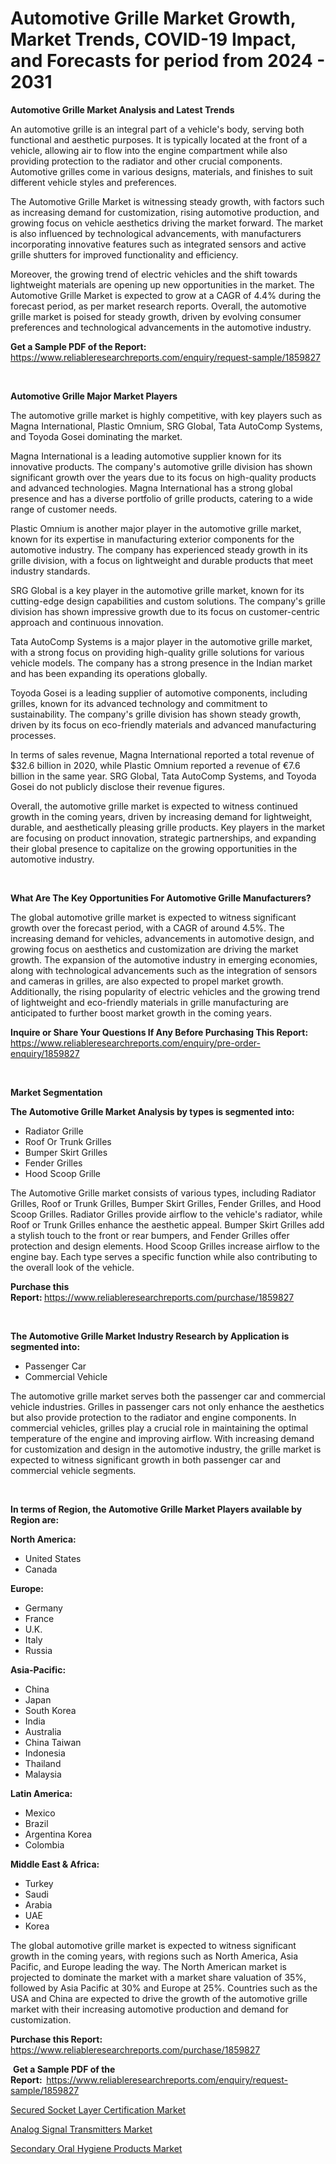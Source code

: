 <p><h1>Automotive Grille Market Growth, Market Trends, COVID-19 Impact, and Forecasts for period from 2024 - 2031</h1></p><p><strong>Automotive Grille Market Analysis and Latest Trends</strong></p>
<p><p>An automotive grille is an integral part of a vehicle's body, serving both functional and aesthetic purposes. It is typically located at the front of a vehicle, allowing air to flow into the engine compartment while also providing protection to the radiator and other crucial components. Automotive grilles come in various designs, materials, and finishes to suit different vehicle styles and preferences.</p><p>The Automotive Grille Market is witnessing steady growth, with factors such as increasing demand for customization, rising automotive production, and growing focus on vehicle aesthetics driving the market forward. The market is also influenced by technological advancements, with manufacturers incorporating innovative features such as integrated sensors and active grille shutters for improved functionality and efficiency.</p><p>Moreover, the growing trend of electric vehicles and the shift towards lightweight materials are opening up new opportunities in the market. The Automotive Grille Market is expected to grow at a CAGR of 4.4% during the forecast period, as per market research reports. Overall, the automotive grille market is poised for steady growth, driven by evolving consumer preferences and technological advancements in the automotive industry.</p></p>
<p><strong>Get a Sample PDF of the Report:&nbsp;</strong> <a href="https://www.reliableresearchreports.com/enquiry/request-sample/1859827">https://www.reliableresearchreports.com/enquiry/request-sample/1859827</a></p>
<p>&nbsp;</p>
<p><strong>Automotive Grille Major Market Players</strong></p>
<p><p>The automotive grille market is highly competitive, with key players such as Magna International, Plastic Omnium, SRG Global, Tata AutoComp Systems, and Toyoda Gosei dominating the market. </p><p>Magna International is a leading automotive supplier known for its innovative products. The company's automotive grille division has shown significant growth over the years due to its focus on high-quality products and advanced technologies. Magna International has a strong global presence and has a diverse portfolio of grille products, catering to a wide range of customer needs.</p><p>Plastic Omnium is another major player in the automotive grille market, known for its expertise in manufacturing exterior components for the automotive industry. The company has experienced steady growth in its grille division, with a focus on lightweight and durable products that meet industry standards.</p><p>SRG Global is a key player in the automotive grille market, known for its cutting-edge design capabilities and custom solutions. The company's grille division has shown impressive growth due to its focus on customer-centric approach and continuous innovation.</p><p>Tata AutoComp Systems is a major player in the automotive grille market, with a strong focus on providing high-quality grille solutions for various vehicle models. The company has a strong presence in the Indian market and has been expanding its operations globally.</p><p>Toyoda Gosei is a leading supplier of automotive components, including grilles, known for its advanced technology and commitment to sustainability. The company's grille division has shown steady growth, driven by its focus on eco-friendly materials and advanced manufacturing processes.</p><p>In terms of sales revenue, Magna International reported a total revenue of $32.6 billion in 2020, while Plastic Omnium reported a revenue of €7.6 billion in the same year. SRG Global, Tata AutoComp Systems, and Toyoda Gosei do not publicly disclose their revenue figures. </p><p>Overall, the automotive grille market is expected to witness continued growth in the coming years, driven by increasing demand for lightweight, durable, and aesthetically pleasing grille products. Key players in the market are focusing on product innovation, strategic partnerships, and expanding their global presence to capitalize on the growing opportunities in the automotive industry.</p></p>
<p>&nbsp;</p>
<p><strong>What Are The Key Opportunities For Automotive Grille Manufacturers?</strong></p>
<p><p>The global automotive grille market is expected to witness significant growth over the forecast period, with a CAGR of around 4.5%. The increasing demand for vehicles, advancements in automotive design, and growing focus on aesthetics and customization are driving the market growth. The expansion of the automotive industry in emerging economies, along with technological advancements such as the integration of sensors and cameras in grilles, are also expected to propel market growth. Additionally, the rising popularity of electric vehicles and the growing trend of lightweight and eco-friendly materials in grille manufacturing are anticipated to further boost market growth in the coming years.</p></p>
<p><strong>Inquire or Share Your Questions If Any Before Purchasing This Report:</strong> <a href="https://www.reliableresearchreports.com/enquiry/pre-order-enquiry/1859827">https://www.reliableresearchreports.com/enquiry/pre-order-enquiry/1859827</a></p>
<p>&nbsp;</p>
<p><strong>Market Segmentation</strong></p>
<p><strong>The Automotive Grille Market Analysis by types is segmented into:</strong></p>
<p><ul><li>Radiator Grille</li><li>Roof Or Trunk Grilles</li><li>Bumper Skirt Grilles</li><li>Fender Grilles</li><li>Hood Scoop Grille</li></ul></p>
<p><p>The Automotive Grille market consists of various types, including Radiator Grilles, Roof or Trunk Grilles, Bumper Skirt Grilles, Fender Grilles, and Hood Scoop Grilles. Radiator Grilles provide airflow to the vehicle's radiator, while Roof or Trunk Grilles enhance the aesthetic appeal. Bumper Skirt Grilles add a stylish touch to the front or rear bumpers, and Fender Grilles offer protection and design elements. Hood Scoop Grilles increase airflow to the engine bay. Each type serves a specific function while also contributing to the overall look of the vehicle.</p></p>
<p><strong>Purchase this Report:&nbsp;</strong><a href="https://www.reliableresearchreports.com/purchase/1859827">https://www.reliableresearchreports.com/purchase/1859827</a></p>
<p>&nbsp;</p>
<p><strong>The Automotive Grille Market Industry Research by Application is segmented into:</strong></p>
<p><ul><li>Passenger Car</li><li>Commercial Vehicle</li></ul></p>
<p><p>The automotive grille market serves both the passenger car and commercial vehicle industries. Grilles in passenger cars not only enhance the aesthetics but also provide protection to the radiator and engine components. In commercial vehicles, grilles play a crucial role in maintaining the optimal temperature of the engine and improving airflow. With increasing demand for customization and design in the automotive industry, the grille market is expected to witness significant growth in both passenger car and commercial vehicle segments.</p></p>
<p>&nbsp;</p>
<p><strong>In terms of Region, the Automotive Grille Market Players available by Region are:</strong></p>
<p>
    <p> <strong> North America: </strong>
        <ul>
            <li>United States</li>
            <li>Canada</li>
        </ul>
        </p> 
    <p> <strong> Europe: </strong>
        <ul>
            <li>Germany</li>
            <li>France</li>
            <li>U.K.</li>
            <li>Italy</li>
            <li>Russia</li>
        </ul>
        </p> 
    <p> <strong> Asia-Pacific: </strong>
        <ul>
            <li>China</li>
            <li>Japan</li>
            <li>South Korea</li>
            <li>India</li>
            <li>Australia</li>
            <li>China Taiwan</li>
            <li>Indonesia</li>
            <li>Thailand</li>
            <li>Malaysia</li>
        </ul>
        </p> 
    <p> <strong> Latin America: </strong>
        <ul>
            <li>Mexico</li>
            <li>Brazil</li>
            <li>Argentina Korea</li>
            <li>Colombia</li>
        </ul>
        </p> 
    <p> <strong> Middle East & Africa: </strong>
        <ul>
            <li>Turkey</li>
            <li>Saudi</li>
            <li>Arabia</li>
            <li>UAE</li>
            <li>Korea</li>
        </ul>
    </p>
    </p>
<p><p>The global automotive grille market is expected to witness significant growth in the coming years, with regions such as North America, Asia Pacific, and Europe leading the way. The North American market is projected to dominate the market with a market share valuation of 35%, followed by Asia Pacific at 30% and Europe at 25%. Countries such as the USA and China are expected to drive the growth of the automotive grille market with their increasing automotive production and demand for customization.</p></p>
<p><strong>Purchase this Report: </strong><a href="https://www.reliableresearchreports.com/purchase/1859827">https://www.reliableresearchreports.com/purchase/1859827</a></p>
<p>&nbsp;<strong>Get a Sample PDF of the Report:&nbsp;&nbsp;</strong><a href="https://www.reliableresearchreports.com/enquiry/request-sample/1859827">https://www.reliableresearchreports.com/enquiry/request-sample/1859827</a></p>
<p><strong></strong></p>
<p><p><a href="https://view.publitas.com/reportprime-1/decoding-the-secured-socket-layer-certification-market-a-deep-dive-into-the-latest-market-trends-market-segmentation-and-competitive-analysis/">Secured Socket Layer Certification Market</a></p><p><a href="https://view.publitas.com/reportprime-1/analog-signal-transmitters-market-centers-on-aspects-such-as-market-growth-market-share-market-opportunity-and-projected-forecasts-spanning-from-2024-to-2031/">Analog Signal Transmitters Market</a></p><p><a href="https://view.publitas.com/reportprime-1/secondary-oral-hygiene-products-market-challenges-opportunities-and-growth-drivers-and-major-market-players-forecasted-for-period-from-2023-2030/">Secondary Oral Hygiene Products Market</a></p></p>